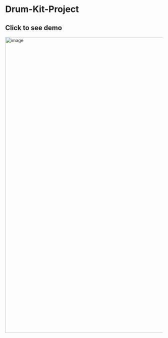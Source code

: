 # Drum-Kit-Project
<h2> Click to see demo</h2>
<a src="https://priyamsinghh.github.io/Drum-Kit-Project/"><img width="944" alt="image" src="https://github.com/priyamsinghh/Drum-Kit-Project/assets/83497025/57835b7d-c12a-4f3d-904a-1c3c2e83a7de"></a>

